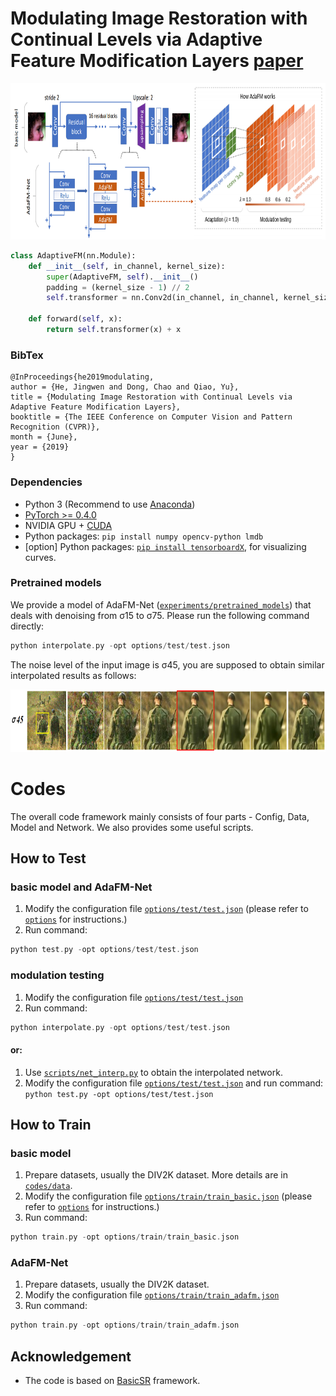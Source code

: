 # Modulating Image Restoration with Continual Levels via Adaptive Feature Modification Layers [paper](https://arxiv.org/abs/1904.08118)

<p align="center">
  <img height="250" src="./figures/framework.PNG">
</p>

```python
class AdaptiveFM(nn.Module):
    def __init__(self, in_channel, kernel_size):
        super(AdaptiveFM, self).__init__()
        padding = (kernel_size - 1) // 2
        self.transformer = nn.Conv2d(in_channel, in_channel, kernel_size, padding=padding, groups=in_channel)

    def forward(self, x):
        return self.transformer(x) + x
```

### BibTex
    @InProceedings{he2019modulating,
    author = {He, Jingwen and Dong, Chao and Qiao, Yu},
    title = {Modulating Image Restoration with Continual Levels via Adaptive Feature Modification Layers},
    booktitle = {The IEEE Conference on Computer Vision and Pattern Recognition (CVPR)},
    month = {June},
    year = {2019}
    }

### Dependencies

- Python 3 (Recommend to use [Anaconda](https://www.anaconda.com/download/#linux))
- [PyTorch >= 0.4.0](https://pytorch.org/)
- NVIDIA GPU + [CUDA](https://developer.nvidia.com/cuda-downloads)
- Python packages: `pip install numpy opencv-python lmdb`
- [option] Python packages: [`pip install tensorboardX`](https://github.com/lanpa/tensorboardX), for visualizing curves.

### Pretrained models
We provide a model of AdaFM-Net ([`experiments/pretrained_models`](experiments/pretrained_models)) that deals with denoising from σ15 to σ75. Please run the following command directly:
```c++
python interpolate.py -opt options/test/test.json
```
The noise level of the input image is σ45, you are supposed to obtain similar interpolated results as follows:

<p align="center">
  <img height="100" src="./figures/modulation_testing.PNG">
</p>

# Codes
The overall code framework mainly consists of four parts - Config, Data, Model and Network.
We also provides some useful scripts. 

## How to Test

### basic model and AdaFM-Net
1. Modify the configuration file [`options/test/test.json`](codes/options/test/test.json) (please refer to [`options`](codes/options) for instructions.)
1. Run command:
```c++
python test.py -opt options/test/test.json
```

### modulation testing
1. Modify the configuration file [`options/test/test.json`](codes/options/test/test.json) 
1. Run command:
```c++
python interpolate.py -opt options/test/test.json
```
#### or:
1. Use [`scripts/net_interp.py`](codes/scripts/net_interp.py) to obtain the interpolated network.
1. Modify the configuration file [`options/test/test.json`](codes/options/test/test.json) and run command: `python test.py -opt options/test/test.json`

## How to Train

### basic model
1. Prepare datasets, usually the DIV2K dataset. More details are in [`codes/data`](codes/data). 
1. Modify the configuration file [`options/train/train_basic.json`](codes/options/train/train_basic.json) (please refer to [`options`](codes/options) for instructions.)
1. Run command: 
```c++
python train.py -opt options/train/train_basic.json
```
### AdaFM-Net
1. Prepare datasets, usually the DIV2K dataset.
1. Modify the configuration file [`options/train/train_adafm.json`](codes/options/train/train_adafm.json)
1. Run command:
```c++
python train.py -opt options/train/train_adafm.json
```

## Acknowledgement

- The code is based on [BasicSR](https://github.com/xinntao/BasicSR) framework.
